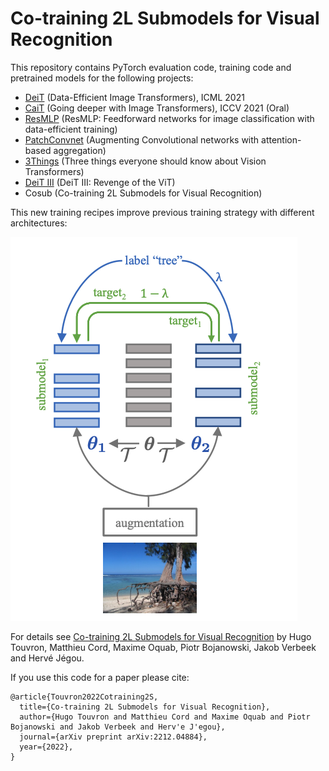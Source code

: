 # Co-training 2L Submodels for Visual Recognition

This repository contains PyTorch evaluation code, training code and pretrained models for the following projects:
* [DeiT](README_deit.md) (Data-Efficient Image Transformers), ICML 2021 
* [CaiT](README_cait.md) (Going deeper with Image Transformers), ICCV 2021 (Oral)
* [ResMLP](README_resmlp.md) (ResMLP: Feedforward networks for image classification with data-efficient training)
* [PatchConvnet](README_patchconvnet.md) (Augmenting Convolutional networks with attention-based aggregation)
* [3Things](README_3things.md) (Three things everyone should know about Vision Transformers)
* [DeiT III](README_revenge.md) (DeiT III: Revenge of the ViT)
* Cosub (Co-training 2L Submodels for Visual Recognition)

This new training recipes improve previous training strategy with different architectures:

![Cosub](.github/cosub.png)

For details see [Co-training 2L Submodels for Visual Recognition](https://arxiv.org/pdf/2212.04884.pdf) by Hugo Touvron, Matthieu Cord, Maxime Oquab, Piotr Bojanowski, Jakob Verbeek and Hervé Jégou. 

If you use this code for a paper please cite:

```
@article{Touvron2022Cotraining2S,
  title={Co-training 2L Submodels for Visual Recognition},
  author={Hugo Touvron and Matthieu Cord and Maxime Oquab and Piotr Bojanowski and Jakob Verbeek and Herv'e J'egou},
  journal={arXiv preprint arXiv:2212.04884},
  year={2022},
}
```
